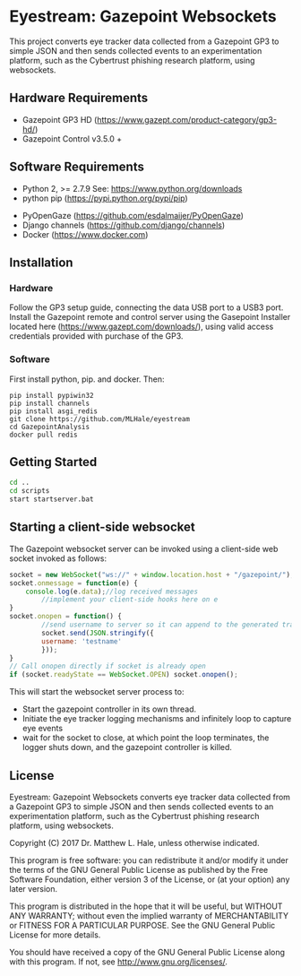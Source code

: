 # Eyestream: Gazepoint Websockets
This project converts eye tracker data collected from a Gazepoint GP3 to simple JSON and then sends collected events to an experimentation platform, such as the Cybertrust phishing research platform, using websockets.

## Hardware Requirements
* Gazepoint GP3 HD (https://www.gazept.com/product-category/gp3-hd/)
* Gazepoint Control v3.5.0 +

## Software Requirements
* Python 2, >= 2.7.9 See: https://www.python.org/downloads
* python pip (https://pypi.python.org/pypi/pip)
<!-- * ntplib for time Synchronization (https://pypi.python.org/pypi/ntplib/) -->
* PyOpenGaze (https://github.com/esdalmaijer/PyOpenGaze)
* Django channels (https://github.com/django/channels)
* Docker (https://www.docker.com)

## Installation
### Hardware
Follow the GP3 setup guide, connecting the data USB port to a USB3 port.
Install the Gazepoint remote and control server using the Gasepoint Installer located here (https://www.gazept.com/downloads/), using valid access credentials provided with purchase of the GP3.

### Software
First install python, pip. and docker. Then:

```
pip install pypiwin32
pip install channels
pip install asgi_redis
git clone https://github.com/MLHale/eyestream
cd GazepointAnalysis
docker pull redis
```

## Getting Started
```bash 
cd ..
cd scripts
start startserver.bat
```

## Starting a client-side websocket
The Gazepoint websocket server can be invoked using a client-side web socket invoked as follows:

```js
socket = new WebSocket("ws://" + window.location.host + "/gazepoint/");
socket.onmessage = function(e) {
    console.log(e.data);//log received messages
		//implement your client-side hooks here on e
}
socket.onopen = function() {
		//send username to server so it can append to the generated tracker events
		socket.send(JSON.stringify({
  		username: 'testname'
		}));
}
// Call onopen directly if socket is already open
if (socket.readyState == WebSocket.OPEN) socket.onopen();
```

This will start the websocket server process to:
* Start the gazepoint controller in its own thread.
* Initiate the eye tracker logging mechanisms and infinitely loop to capture eye events
* wait for the socket to close, at which point the loop terminates, the logger shuts down, and the gazepoint controller is killed.

## License
Eyestream: Gazepoint Websockets converts eye tracker data collected from a Gazepoint GP3 to simple JSON and then sends collected events to an experimentation platform, such as the Cybertrust phishing research platform, using websockets.

Copyright (C) 2017 Dr. Matthew L. Hale, unless otherwise indicated.

This program is free software: you can redistribute it and/or modify
it under the terms of the GNU General Public License as published by
the Free Software Foundation, either version 3 of the License, or
(at your option) any later version.

This program is distributed in the hope that it will be useful,
but WITHOUT ANY WARRANTY; without even the implied warranty of
MERCHANTABILITY or FITNESS FOR A PARTICULAR PURPOSE.  See the
GNU General Public License for more details.

You should have received a copy of the GNU General Public License
along with this program.  If not, see <http://www.gnu.org/licenses/>.

